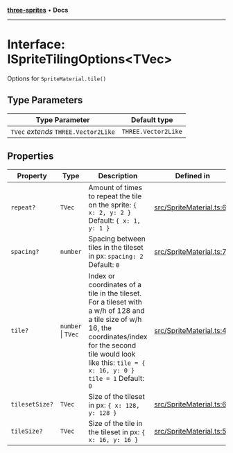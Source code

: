 [**three-sprites**](../index.md) • **Docs**

***

# Interface: ISpriteTilingOptions\<TVec\>

Options for `SpriteMaterial.tile()`

## Type Parameters

| Type Parameter | Default type |
| ------ | ------ |
| `TVec` *extends* `THREE.Vector2Like` | `THREE.Vector2Like` |

## Properties

| Property | Type | Description | Defined in |
| ------ | ------ | ------ | ------ |
| `repeat?` | `TVec` | Amount of times to repeat the tile on the sprite: `{ x: 2, y: 2 }` Default: `{ x: 1, y: 1 }` | [src/SpriteMaterial.ts:68](https://github.com/riokoe/three-sprites/blob/main/src/SpriteMaterial.ts#L68) |
| `spacing?` | `number` | Spacing between tiles in the tileset in px: `spacing: 2` Default: `0` | [src/SpriteMaterial.ts:76](https://github.com/riokoe/three-sprites/blob/main/src/SpriteMaterial.ts#L76) |
| `tile?` | `number` \| `TVec` | Index or coordinates of a tile in the tileset. For a tileset with a w/h of 128 and a tile size of w/h 16, the coordinates/index for the second tile would look like this: `tile = { x: 16, y: 0 }` `tile = 1` Default: `0` | [src/SpriteMaterial.ts:48](https://github.com/riokoe/three-sprites/blob/main/src/SpriteMaterial.ts#L48) |
| `tilesetSize?` | `TVec` | Size of the tileset in px: `{ x: 128, y: 128 }` | [src/SpriteMaterial.ts:60](https://github.com/riokoe/three-sprites/blob/main/src/SpriteMaterial.ts#L60) |
| `tileSize?` | `TVec` | Size of the tile in the tileset in px: `{ x: 16, y: 16 }` | [src/SpriteMaterial.ts:54](https://github.com/riokoe/three-sprites/blob/main/src/SpriteMaterial.ts#L54) |

